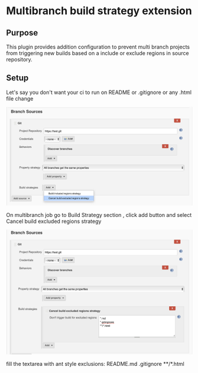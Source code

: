 # Multibranch build strategy extension

## Purpose
This plugin provides addition configuration to prevent multi branch projects from triggering new builds
based on a include or exclude regions in source repository.



## Setup
Let's say you don't want your ci to run on README or .gitignore or any .html file change

![Multibranch build strategy extension](/images/plugin-options.png)

On multibranch job go to Build Strategy section , click add button and select
Cancel build excluded regions strategy 

![Multibranch build strategy extension](/images/exclude.png)

fill the textarea with ant style exclusions:
README.md
.gitignore
**/*.html

